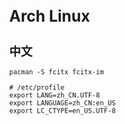 # Arch Linux

## 中文

```shell
pacman -S fcitx fcitx-im
```

```shell
# /etc/profile
export LANG=zh_CN.UTF-8
export LANGUAGE=zh_CN:en_US
export LC_CTYPE=en_US.UTF-8
```
